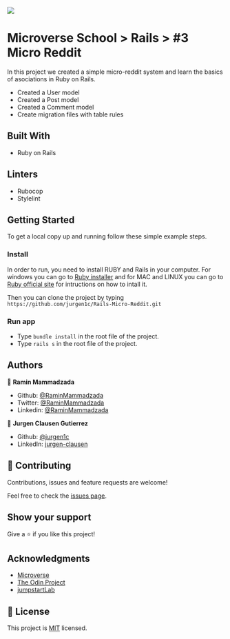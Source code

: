 ![](https://img.shields.io/badge/Microverse-blueviolet)

# Microverse School > Rails > #3 Micro Reddit

In this project we created a simple micro-reddit system and learn the basics of asociations in Ruby on Rails.


- Created a User model
- Created a Post model
- Created a Comment model
- Create migration files with table rules


## Built With
- Ruby on Rails

## Linters
- Rubocop
- Stylelint

## Getting Started

To get a local copy up and running follow these simple example steps.

### Install
In order to run, you need to install RUBY and Rails in your computer. For windows you can go to [Ruby installer](https://rubyinstaller.org/) and for MAC and LINUX you can go to [Ruby official site](https://www.ruby-lang.org/en/downloads/) for intructions on how to intall it.

Then you can clone the project by typing ```https://github.com/jurgen1c/Rails-Micro-Reddit.git```

### Run app
- Type ```bundle install``` in the root file of the project. 
- Type ```rails s``` in the root file of the project. 

## Authors

👤 **Ramin Mammadzada**

- Github: [@RaminMammadzada](https://github.com/RaminMammadzada)
- Twitter: [@RaminMammadzada](https://twitter.com/RaminMammadzada)
- Linkedin: [@RaminMammadzada](https://www.linkedin.com/in/raminmammadzada) 

👤 **Jurgen Clausen Gutierrez**

- Github: [@jurgen1c](https://github.com/jurgen1c)
- LinkedIn: [jurgen-clausen](https://www.linkedin.com/in/jurgen-clausen-2740061a9/)

## 🤝 Contributing

Contributions, issues and feature requests are welcome!

Feel free to check the [issues page](issues/).

## Show your support

Give a ⭐️ if you like this project!

## Acknowledgments

- [Microverse](https://www.microverse.org/)
- [The Odin Project](https://www.theodinproject.com/courses/databases/lessons/sql)
- [jumpstartLab](http://tutorials.jumpstartlab.com/projects/blogger.html)


## 📝 License

This project is [MIT](lic.url) licensed.
